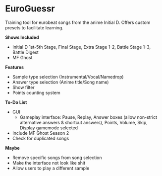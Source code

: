 # EuroGuessr
Training tool for eurobeat songs from the anime Initial D. Offers custom presets to facilitate learning.

**Shows Included**
  * Initial D 1st-5th Stage, Final Stage, Extra Stage 1-2, Battle Stage 1-3, Battle Digest
  * MF Ghost

**Features**
  * Sample type selection (Instrumental/Vocal/Namedrop)
  * Answer type selection (Anime title/Song name)
  * Show filter
  * Points counting system

**To-Do List**
  * GUI
     * Gameplay interface: Pause, Replay, Answer boxes (allow non-strict alternative answers & shortcut answers),
                           Points, Volume, Skip, Display gamemode selected
  * Include MF Ghost Season 2
  * Check for duplicated songs

**Maybe**
 * Remove specific songs from song selection
 * Make the interface not look like shit
 * Allow users to play a different sample
